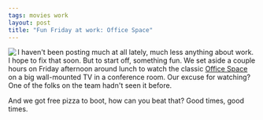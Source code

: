 ```yaml
---
tags: movies work
layout: post
title: "Fun Friday at work: Office Space"
---
```




<p><img src="http://www.cwinters.com/images/blog/office_space.jpg" align="left" /></p>

<p>I haven't been posting much at all lately, much less anything about work. I hope to fix that soon. But to start off, something fun. We set aside a couple hours on Friday afternoon around lunch to watch the classic <a href="http://imdb.com/title/tt0151804/">Office Space</a> on a big wall-mounted TV in a conference room. Our excuse for watching? One of the folks on the team hadn't seen it before.</p>

<p>And we got free pizza to boot, how can you beat that? Good times, good times. <br clear="all" /></p>



